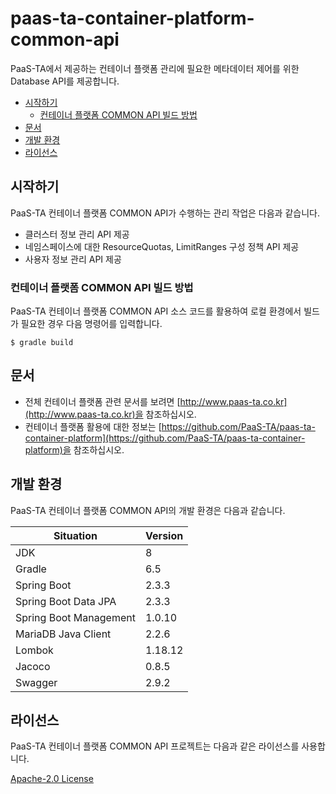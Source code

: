 # paas-ta-container-platform-common-api

PaaS-TA에서 제공하는 컨테이너 플랫폼 관리에 필요한 메타데이터 제어를 위한 Database API를 제공합니다.

- [시작하기](#시작하기)
  - [컨테이너 플랫폼 COMMON API 빌드 방법](#컨테이너-플랫폼-COMMON-API-빌드-방법)
- [문서](#문서)
- [개발 환경](#개발-환경)
- [라이선스](#라이선스)

## 시작하기
PaaS-TA 컨테이너 플랫폼 COMMON API가 수행하는 관리 작업은 다음과 같습니다.

- 클러스터 정보 관리 API 제공
- 네임스페이스에 대한 ResourceQuotas, LimitRanges 구성 정책 API 제공
- 사용자 정보 관리 API 제공


### 컨테이너 플랫폼 COMMON API 빌드 방법
PaaS-TA 컨테이너 플랫폼 COMMON API 소스 코드를 활용하여 로컬 환경에서 빌드가 필요한 경우 다음 명령어를 입력합니다.
```
$ gradle build
```


## 문서
- 전체 컨테이너 플랫폼 관련 문서를 보려면 [http://www.paas-ta.co.kr](http://www.paas-ta.co.kr)을 참조하십시오.
- 컨테이너 플랫폼 활용에 대한 정보는 [https://github.com/PaaS-TA/paas-ta-container-platform](https://github.com/PaaS-TA/paas-ta-container-platform)을 참조하십시오.


## 개발 환경
PaaS-TA 컨테이너 플랫폼 COMMON API의 개발 환경은 다음과 같습니다.

| Situation                      | Version |
| ------------------------------ | ------- |
| JDK                            | 8       |
| Gradle                         | 6.5     |
| Spring Boot                    | 2.3.3   |
| Spring Boot Data JPA           | 2.3.3   |
| Spring Boot Management         | 1.0.10  |
| MariaDB Java Client            | 2.2.6   |
| Lombok		                     | 1.18.12 |
| Jacoco		                     | 0.8.5   |
| Swagger	                       | 2.9.2   |


## 라이선스
PaaS-TA 컨테이너 플랫폼 COMMON API 프로젝트는 다음과 같은 라이선스를 사용합니다.

[Apache-2.0 License](http://www.apache.org/licenses/LICENSE-2.0)
